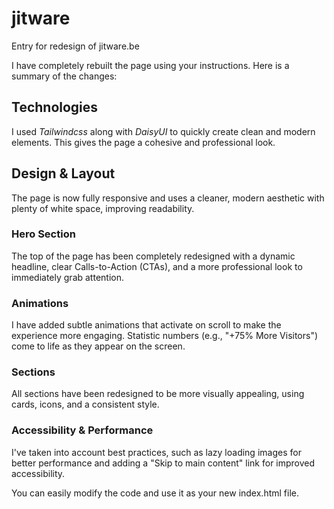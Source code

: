 # jitware
Entry for redesign of jitware.be

I have completely rebuilt the page using your instructions. Here is a summary of the changes:

## Technologies
I used *Tailwindcss* along with *DaisyUI* to quickly create clean and modern elements. This gives the page a cohesive and professional look.

## Design & Layout
The page is now fully responsive and uses a cleaner, modern aesthetic with plenty of white space, improving readability.
### Hero Section
The top of the page has been completely redesigned with a dynamic headline, clear Calls-to-Action (CTAs), and a more professional look to immediately grab attention.

### Animations
I have added subtle animations that activate on scroll to make the experience more engaging.
Statistic numbers (e.g., "+75% More Visitors") come to life as they appear on the screen.

### Sections
All sections have been redesigned to be more visually appealing, using cards, icons, and a consistent style.

### Accessibility & Performance
I've taken into account best practices, such as lazy loading images for better performance and adding a "Skip to main content" link for improved accessibility.

You can easily modify the code and use it as your new index.html file.
